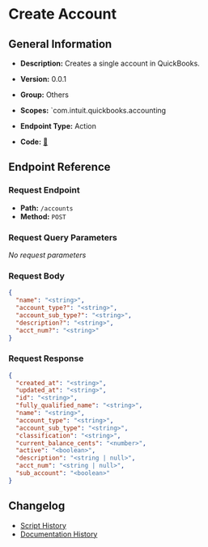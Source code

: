 # Create Account

## General Information

- **Description:** Creates a single account in QuickBooks.

- **Version:** 0.0.1
- **Group:** Others
- **Scopes:** `com.intuit.quickbooks.accounting
- **Endpoint Type:** Action
- **Code:** [🔗](https://github.com/NangoHQ/integration-templates/tree/main/integrations/quickbooks-sandbox/actions/create-account.ts)


## Endpoint Reference

### Request Endpoint

- **Path:** `/accounts`
- **Method:** `POST`

### Request Query Parameters

_No request parameters_

### Request Body

```json
{
  "name": "<string>",
  "account_type?": "<string>",
  "account_sub_type?": "<string>",
  "description?": "<string>",
  "acct_num?": "<string>"
}
```

### Request Response

```json
{
  "created_at": "<string>",
  "updated_at": "<string>",
  "id": "<string>",
  "fully_qualified_name": "<string>",
  "name": "<string>",
  "account_type": "<string>",
  "account_sub_type": "<string>",
  "classification": "<string>",
  "current_balance_cents": "<number>",
  "active": "<boolean>",
  "description": "<string | null>",
  "acct_num": "<string | null>",
  "sub_account": "<boolean>"
}
```

## Changelog

- [Script History](https://github.com/NangoHQ/integration-templates/commits/main/integrations/quickbooks-sandbox/actions/create-account.ts)
- [Documentation History](https://github.com/NangoHQ/integration-templates/commits/main/integrations/quickbooks-sandbox/actions/create-account.md)

<!-- END  GENERATED CONTENT -->

